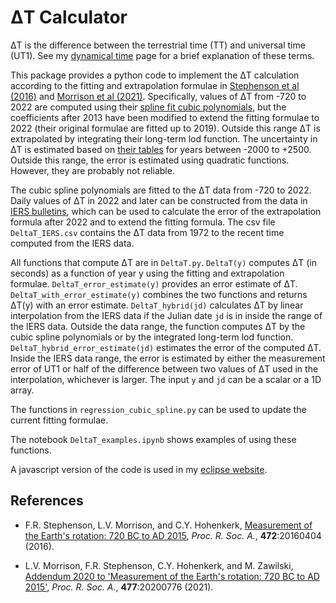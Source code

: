 # &Delta;T Calculator

&Delta;T is the difference between the terrestrial time (TT) and universal time (UT1). See my [dynamical time](http://ytliu.epizy.com/eclipse/dynamical_time.html) page for a brief explanation of these terms.

This package provides a python code to implement the &Delta;T calculation according to the fitting and extrapolation formulae in [Stephenson et al (2016)](https://royalsocietypublishing.org/doi/10.1098/rspa.2016.0404) and [Morrison et al (2021)](https://royalsocietypublishing.org/doi/10.1098/rspa.2020.0776). Specifically, values of &Delta;T from -720 to 2022 are computed using their [spline fit cubic polynomials](http://astro.ukho.gov.uk/nao/lvm/Table-S15.2020.txt), but the coefficients after 2013 have been modified to extend the fitting formulae to 2022 (their original formulae are fitted up to 2019). Outside this range &Delta;T is extrapolated by integrating their long-term lod function. The uncertainty in &Delta;T is estimated based on [their tables](http://astro.ukho.gov.uk/nao/lvm/) for years between -2000 to +2500. Outside this range, the error is estimated using quadratic functions. However, they are probably not reliable. 

The cubic spline polynomials are fitted to the &Delta;T data from -720 to 2022. Daily values of &Delta;T in 2022 and later can be constructed from the data in [IERS bulletins](https://www.iers.org/IERS/EN/Publications/Bulletins/bulletins.html), which can be used to calculate the error of the extrapolation formula after 2022 and to extend the fitting formula. The csv file `DeltaT_IERS.csv` contains the &Delta;T data from 1972 to the recent time computed from the IERS data.

All functions that compute &Delta;T are in `DeltaT.py`. `DeltaT(y)` computes &Delta;T (in seconds) as a function of year y using the fitting and extrapolation formulae. `DeltaT_error_estimate(y)` provides an error estimate of &Delta;T. `DeltaT_with_error_estimate(y)` combines the two functions and returns &Delta;T(y) with an error estimate. `DeltaT_hybrid(jd)` calculates &Delta;T by linear interpolation from the IERS data if the Julian date `jd` is in inside the range of the IERS data. Outside the data range, the function computes &Delta;T by the cubic spline polynomials or by the integrated long-term lod function. `DeltaT_hybrid_error_estimate(jd)` estimates the error of the computed &Delta;T. Inside the IERS data range, the error is estimated by either the measurement error of UT1 or half of the difference between two values of &Delta;T used in the interpolation, whichever is larger.  The input `y` and `jd` can be a scalar or a 1D array. 

The functions in `regression_cubic_spline.py` can be used to update the current fitting formulae.

The notebook `DeltaT_examples.ipynb` shows examples of using these functions.

A javascript version of the code is used in my [eclipse website](http://ytliu.epizy.com/eclipse/).

## References

- F.R. Stephenson, L.V. Morrison, and C.Y. Hohenkerk, [Measurement of the Earth's rotation: 720 BC to AD 2015](https://royalsocietypublishing.org/doi/10.1098/rspa.2016.0404), *Proc. R. Soc. A.*, **472**:20160404 (2016).

- L.V. Morrison, F.R. Stephenson, C.Y. Hohenkerk, and M. Zawilski, [Addendum 2020 to 'Measurement of the Earth's rotation: 720 BC to AD 2015'](https://royalsocietypublishing.org/doi/10.1098/rspa.2020.0776), *Proc. R. Soc. A.*, **477**:20200776 (2021).
